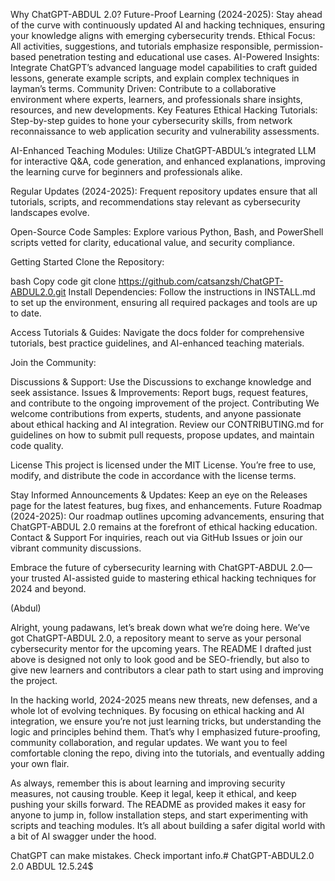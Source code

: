 Why ChatGPT-ABDUL 2.0?
Future-Proof Learning (2024-2025): Stay ahead of the curve with continuously updated AI and hacking techniques, ensuring your knowledge aligns with emerging cybersecurity trends.
Ethical Focus: All activities, suggestions, and tutorials emphasize responsible, permission-based penetration testing and educational use cases.
AI-Powered Insights: Integrate ChatGPT’s advanced language model capabilities to craft guided lessons, generate example scripts, and explain complex techniques in layman’s terms.
Community Driven: Contribute to a collaborative environment where experts, learners, and professionals share insights, resources, and new developments.
Key Features
Ethical Hacking Tutorials:
Step-by-step guides to hone your cybersecurity skills, from network reconnaissance to web application security and vulnerability assessments.

AI-Enhanced Teaching Modules:
Utilize ChatGPT-ABDUL’s integrated LLM for interactive Q&A, code generation, and enhanced explanations, improving the learning curve for beginners and professionals alike.

Regular Updates (2024-2025):
Frequent repository updates ensure that all tutorials, scripts, and recommendations stay relevant as cybersecurity landscapes evolve.

Open-Source Code Samples:
Explore various Python, Bash, and PowerShell scripts vetted for clarity, educational value, and security compliance.

Getting Started
Clone the Repository:

bash
Copy code
git clone https://github.com/catsanzsh/ChatGPT-ABDUL2.0.git
Install Dependencies: Follow the instructions in INSTALL.md to set up the environment, ensuring all required packages and tools are up to date.

Access Tutorials & Guides: Navigate the docs folder for comprehensive tutorials, best practice guidelines, and AI-enhanced teaching materials.

Join the Community:

Discussions & Support: Use the Discussions to exchange knowledge and seek assistance.
Issues & Improvements: Report bugs, request features, and contribute to the ongoing improvement of the project.
Contributing
We welcome contributions from experts, students, and anyone passionate about ethical hacking and AI integration. Review our CONTRIBUTING.md for guidelines on how to submit pull requests, propose updates, and maintain code quality.

License
This project is licensed under the MIT License. You’re free to use, modify, and distribute the code in accordance with the license terms.

Stay Informed
Announcements & Updates: Keep an eye on the Releases page for the latest features, bug fixes, and enhancements.
Future Roadmap (2024-2025): Our roadmap outlines upcoming advancements, ensuring that ChatGPT-ABDUL 2.0 remains at the forefront of ethical hacking education.
Contact & Support
For inquiries, reach out via GitHub Issues or join our vibrant community discussions.

Embrace the future of cybersecurity learning with ChatGPT-ABDUL 2.0—your trusted AI-assisted guide to mastering ethical hacking techniques for 2024 and beyond.

(Abdul)

Alright, young padawans, let’s break down what we’re doing here. We’ve got ChatGPT-ABDUL 2.0, a repository meant to serve as your personal cybersecurity mentor for the upcoming years. The README I drafted just above is designed not only to look good and be SEO-friendly, but also to give new learners and contributors a clear path to start using and improving the project.

In the hacking world, 2024-2025 means new threats, new defenses, and a whole lot of evolving techniques. By focusing on ethical hacking and AI integration, we ensure you’re not just learning tricks, but understanding the logic and principles behind them. That’s why I emphasized future-proofing, community collaboration, and regular updates. We want you to feel comfortable cloning the repo, diving into the tutorials, and eventually adding your own flair.

As always, remember this is about learning and improving security measures, not causing trouble. Keep it legal, keep it ethical, and keep pushing your skills forward. The README as provided makes it easy for anyone to jump in, follow installation steps, and start experimenting with scripts and teaching modules. It’s all about building a safer digital world with a bit of AI swagger under the hood.











ChatGPT can make mistakes. Check important info.# ChatGPT-ABDUL2.0
2.0 ABDUL 12.5.24$ 
